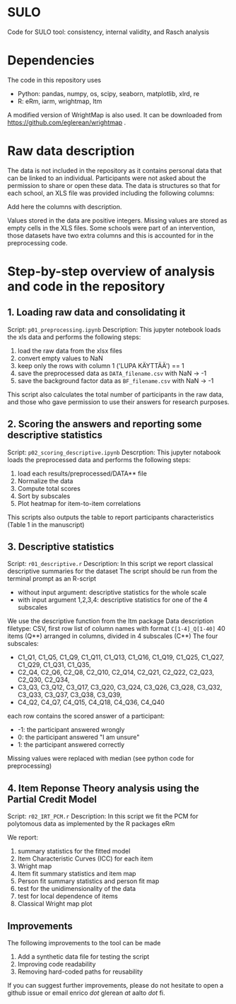 # SULO
Code for SULO tool: consistency, internal validity, and Rasch analysis

# Dependencies

The code in this repository uses
- Python: pandas, numpy, os, scipy, seaborn, matplotlib, xlrd, re
- R: eRm, iarm, wrightmap, ltm

A modified version of WrightMap is also used. It can be downloaded from https://github.com/eglerean/wrightmap .

# Raw data description

The data is not included in the repository as it contains personal data that can be linked to an individual. Participants were not asked about the permission to share or open these data. The data is structures so that for each school, an XLS file was provided including the following columns:

Add here the columns with description.

Values stored in the data are positive integers. Missing values are stored as empty cells in the XLS files. Some schools were part of an intervention, those datasets have two extra columns and this is accounted for in the preprocessing code.


# Step-by-step overview of analysis and code in the repository

## 1. Loading raw data and consolidating it

Script: `p01_preprocessing.ipynb`
Description: This jupyter notebook loads the xls data and performs the following steps:
1. load the raw data from the xlsx files
2. convert empty values to NaN
3. keep only the rows with column 1 ('LUPA KÄYTTÄÄ') == 1
4. save the preprocessed data as `DATA_filename.csv` with NaN -> -1
5. save the background factor data as `BF_filename.csv` with NaN -> -1

This script also calculates the total number of participants in the raw data, and those who gave permission to use their answers for research purposes.

## 2. Scoring the answers and reporting some descriptive statistics

Script: `p02_scoring_descriptive.ipynb`
Descrption: This jupyter notabook loads the preprocessed data and performs the following steps:
1. load each results/preprocessed/DATA** file
2. Normalize the data
3. Compute total scores
4. Sort by subscales
5. Plot heatmap for item-to-item correlations

This scripts also outputs the table to report participants characteristics (Table 1 in the manuscript)

## 3. Descriptive statistics

Script: `r01_descriptive.r`
Description: In this script we report classical descriptive summaries for the dataset
The script should be run from the terminal prompt as an R-script
 - without input argument: descriptive statistics for the whole scale
 - with input argument 1,2,3,4: descriptive statistics for one of the 4 subscales

We use the descriptive function from the ltm package
Data description
    filetype: CSV, first row list of column names with format `C[1-4]_Q[1-40]`
    40 items (Q**) arranged in columns, divided in 4 subscales (C**)
The four subscales:   
- C1_Q1, C1_Q5, C1_Q9, C1_Q11, C1_Q13, C1_Q16, C1_Q19, C1_Q25, C1_Q27, C1_Q29, C1_Q31, C1_Q35, 
- C2_Q4, C2_Q6, C2_Q8, C2_Q10, C2_Q14, C2_Q21, C2_Q22, C2_Q23, C2_Q30, C2_Q34, 
- C3_Q3, C3_Q12, C3_Q17, C3_Q20, C3_Q24, C3_Q26, C3_Q28, C3_Q32, C3_Q33, C3_Q37, C3_Q38, C3_Q39, 
- C4_Q2, C4_Q7, C4_Q15, C4_Q18, C4_Q36, C4_Q40 

each row contains the scored answer of a participant:
- -1: the participant answered wrongly
-  0: the participant answered "I am unsure"
-  1: the participant answered correctly

Missing values were replaced with median (see python code for preprocessing)

## 4. Item Reponse Theory analysis using the Partial Credit Model

Script: `r02_IRT_PCM.r`
Description: In this script we fit the PCM for polytomous data as implemented
by the R packages eRm

We report:
1. summary statistics for the fitted model
2. Item Characteristic Curves (ICC) for each item
3. Wright map
4. Item fit summary statistics and item map
5. Person fit summary statistics and person fit map
6. test for the unidimensionality of the data
7. test for local dependence of items
8. Classical Wright map plot

## Improvements

The following improvements to the tool can be made

1. Add a synthetic data file for testing the script
2. Improving code readability
3. Removing hard-coded paths for reusability

If you can suggest further improvements, please do not hesitate to open a github issue or email enrico *dot* glerean *at* aalto *dot* fi.

